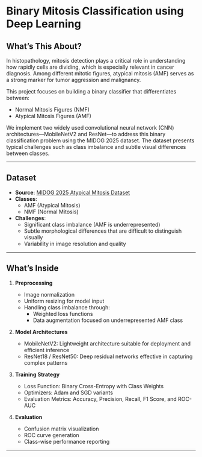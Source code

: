 # Binary Mitosis Classification using Deep Learning

## What’s This About?

In histopathology, mitosis detection plays a critical role in understanding how rapidly cells are dividing, which is especially relevant in cancer diagnosis. Among different mitotic figures, atypical mitosis (AMF) serves as a strong marker for tumor aggression and malignancy.

This project focuses on building a binary classifier that differentiates between:

- Normal Mitosis Figures (NMF)
- Atypical Mitosis Figures (AMF)

We implement two widely used convolutional neural network (CNN) architectures—MobileNetV2 and ResNet—to address this binary classification problem using the MIDOG 2025 dataset. The dataset presents typical challenges such as class imbalance and subtle visual differences between classes.

---

## Dataset

- **Source**: [MIDOG 2025 Atypical Mitosis Dataset](https://imig.science/midog25/)
- **Classes**:  
  - AMF (Atypical Mitosis)  
  - NMF (Normal Mitosis)  
- **Challenges**:
  - Significant class imbalance (AMF is underrepresented)
  - Subtle morphological differences that are difficult to distinguish visually
  - Variability in image resolution and quality

---

## What’s Inside

1. **Preprocessing**
   - Image normalization
   - Uniform resizing for model input
   - Handling class imbalance through:
     - Weighted loss functions
     - Data augmentation focused on underrepresented AMF class

2. **Model Architectures**
   - MobileNetV2: Lightweight architecture suitable for deployment and efficient inference
   - ResNet18 / ResNet50: Deep residual networks effective in capturing complex patterns

3. **Training Strategy**
   - Loss Function: Binary Cross-Entropy with Class Weights
   - Optimizers: Adam and SGD variants
   - Evaluation Metrics: Accuracy, Precision, Recall, F1 Score, and ROC-AUC

4. **Evaluation**
   - Confusion matrix visualization
   - ROC curve generation
   - Class-wise performance reporting

---
